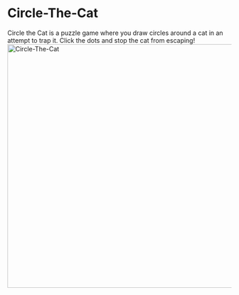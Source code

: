 # Circle-The-Cat

Circle the Cat is a puzzle game where you draw circles around a cat
in an attempt to trap it.
Click the dots and stop the cat from escaping!
<img width="547" alt="Circle-The-Cat" src="https://user-images.githubusercontent.com/100926289/178806678-65fce301-54eb-48f9-a662-5531534cf268.png">
